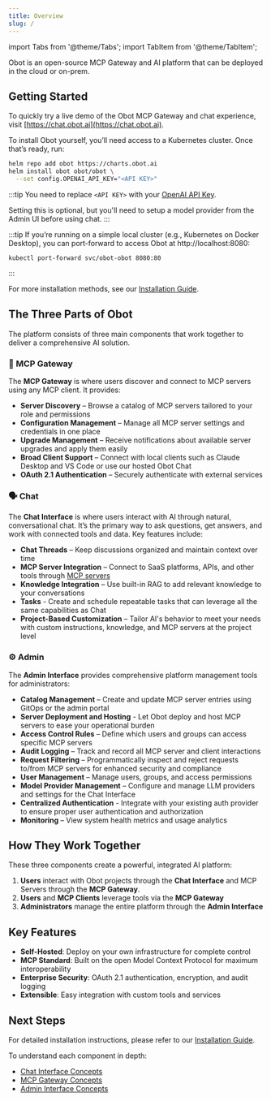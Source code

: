 ```yaml
---
title: Overview
slug: /
---
```

import Tabs from '@theme/Tabs';
import TabItem from '@theme/TabItem';

Obot is an open-source MCP Gateway and AI platform that can be deployed in the cloud or on-prem.

## Getting Started

To quickly try a live demo of the Obot MCP Gateway and chat experience, visit [https://chat.obot.ai](https://chat.obot.ai).

To install Obot yourself, you’ll need access to a Kubernetes cluster. Once that’s ready, run:
```bash
helm repo add obot https://charts.obot.ai
helm install obot obot/obot \
  --set config.OPENAI_API_KEY="<API KEY>"
```
:::tip
You need to replace `<API KEY>` with your [OpenAI API Key](https://platform.openai.com/api-keys).

Setting this is optional, but you'll need to setup a model provider from the Admin UI before using chat.
:::

:::tip
If you’re running on a simple local cluster (e.g., Kubernetes on Docker Desktop), you can port-forward to access Obot at http://localhost:8080:
```
kubectl port-forward svc/obot-obot 8080:80
```
:::

For more installation methods, see our [Installation Guide](/installation/general).

## The Three Parts of Obot
The platform consists of three main components that work together to deliver a comprehensive AI solution.

### 🔌 MCP Gateway
The **MCP Gateway** is where users discover and connect to MCP servers using any MCP client. It provides:

- **Server Discovery** – Browse a catalog of MCP servers tailored to your role and permissions
- **Configuration Management** – Manage all MCP server settings and credentials in one place
- **Upgrade Management** – Receive notifications about available server upgrades and apply them easily
- **Broad Client Support** – Connect with local clients such as Claude Desktop and VS Code or use our hosted Obot Chat
- **OAuth 2.1 Authentication** – Securely authenticate with external services

### 🗣️ Chat
The **Chat Interface** is where users interact with AI through natural, conversational chat. It’s the primary way to ask questions, get answers, and work with connected tools and data. Key features include:

- **Chat Threads** – Keep discussions organized and maintain context over time
- **MCP Server Integration** – Connect to SaaS platforms, APIs, and other tools through [MCP servers](https://modelcontextprotocol.io)
- **Knowledge Integration** – Use built-in RAG to add relevant knowledge to your conversations
- **Tasks** - Create and schedule repeatable tasks that can leverage all the same capabilities as Chat
- **Project-Based Customization** – Tailor AI's behavior to meet your needs with custom instructions, knowledge, and MCP servers at the project level

### ⚙️ Admin
The **Admin Interface** provides comprehensive platform management tools for administrators:

- **Catalog Management** – Create and update MCP server entries using GitOps or the admin portal
- **Server Deployment and Hosting** - Let Obot deploy and host MCP servers to ease your operational burden
- **Access Control Rules** – Define which users and groups can access specific MCP servers
- **Audit Logging** – Track and record all MCP server and client interactions
- **Request Filtering** – Programmatically inspect and reject requests to/from MCP servers for enhanced security and compliance
- **User Management** – Manage users, groups, and access permissions
- **Model Provider Management** – Configure and manage LLM providers and settings for the Chat Interface
- **Centralized Authentication** - Integrate with your existing auth provider to ensure proper user authentication and authorization
- **Monitoring** – View system health metrics and usage analytics

## How They Work Together

These three components create a powerful, integrated AI platform:

1. **Users** interact with Obot projects through the **Chat Interface** and MCP Servers through the **MCP Gateway**.
2. **Users** and **MCP Clients** leverage tools via the **MCP Gateway**
3. **Administrators** manage the entire platform through the **Admin Interface**

## Key Features

- **Self-Hosted**: Deploy on your own infrastructure for complete control
- **MCP Standard**: Built on the open Model Context Protocol for maximum interoperability
- **Enterprise Security**: OAuth 2.1 authentication, encryption, and audit logging
- **Extensible**: Easy integration with custom tools and services

## Next Steps

For detailed installation instructions, please refer to our [Installation Guide](/installation/general).

To understand each component in depth:
- [Chat Interface Concepts](/concepts/chat/overview)
- [MCP Gateway Concepts](/concepts/mcp-gateway/overview)
- [Admin Interface Concepts](/concepts/admin/overview)
